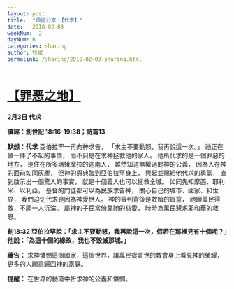 ```yaml
---
layout: post
title:  "讀經分享：【代求】"
date:   2018-02-03
weekNum:  2
dayNum: 6
categories: sharing
author: 钱斌
permalink: /sharing/2018-02-03-sharing.html
---
```


[【罪恶之地】](/daily/2018-02-03-daily.html)
===========

**2月3日 代求**

**讀經：創世記 18:16-19:38；詩篇13**

**默想：代求**
亞伯拉罕一再向神求告，
「求主不要動怒，我再說這一次。」
祂正在做一件了不起的事情，
而不只是在求神拯救他的家人。
他所代求的是一個罪惡的地方，
是住在所多瑪蛾摩拉的迦南人，
雖然知道無權過問神的公義，
因為人在神的面前如同灰塵，
但神的恩典臨到亞伯拉罕身上，
興起並賜給他代求的勇氣，
直到啟示出一個驚人的事實，
就是十個義人也可以拯救全城。
如同先知摩西、耶利米、以利亞，
基督的門徒都可以為民族求告神，
關心自己的城市、國家、和世界，
我們迫切代求是因為神愛世人。
神的審判背後是救贖的旨意，
祂願萬民得救，不願一人沉淪。
屬神的子民當倚靠祂的慈愛，
時時為萬民懇求耶和華的救恩。

**創18:32 亞伯拉罕說：「求主不要動怒，我再說這一次，假若在那裡見有十個呢？」他說：「為這十個的緣故，我也不毀滅那城。」**

**禱告：**
求神憐憫這個國家，這個世界，讓萬民從普世的教會身上看見神的榮耀，更多的人願意歸回神的家庭。

**提醒：**
在世界的動蕩中祈求神的公義和憐憫。
